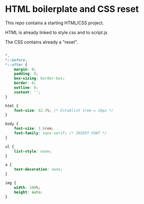 # HTML boilerplate and CSS reset

This repo contains a starting HTML/CSS project.

HTML is already linked to style.css and to script.js

The CSS contains already a "reset".

```css

*,
*::before,
*::after {
    margin: 0;
    padding: 0;
    box-sizing: border-box;
    border: 0;
    outline: 0;
    content: '';
}

html {
    font-size: 62.5%; /* Establish 1rem = 10px */
}

body {
    font-size: 1.6rem;
    font-family: sans-serif; /* INSERT FONT */
}

ul {
    list-style: none;
}

a {
    text-decoration: none;
}

img {
    width: 100%;
    height: auto;
}

```